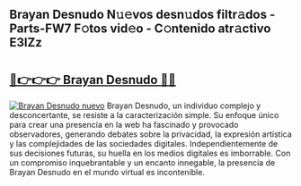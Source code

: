 ## Brayan Desnudo N𝚞𝚎vos desn𝚞dos filtr𝚊dos - Parts-FW7 F𝚘tos vid𝚎o - C𝚘ntenido atr𝚊ctivo E3lZz

# <h2><a href="http://mb2udh.tromn.icu/?c=Brayan+Desnudo">🔗👉👉👉 Brayan Desnudo 🔗🔗</a></h2>

[![Brayan Desnudo nuevo](https://i.imgur.com/pEAQMta.gif)](http://mb2udh.tromn.icu/?c=Brayan+Desnudo)
Brayan Desnudo, un individuo complejo y desconcertante, se resiste a la caracterización simple. Su enfoque único para crear una presencia en la web ha fascinado y provocado observadores, generando debates sobre la privacidad, la expresión artística y las complejidades de las sociedades digitales. Independientemente de sus decisiones futuras, su huella en los medios digitales es imborrable. Con un compromiso inquebrantable y un encanto innegable, la presencia de Brayan Desnudo en el mundo virtual es incontenible.
